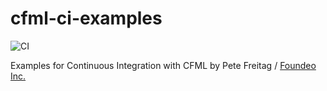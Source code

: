 # cfml-ci-examples

![CI](https://github.com/foundeo/cfml-ci-examples/workflows/CI/badge.svg)

Examples for Continuous Integration with CFML by Pete Freitag / [Foundeo Inc.](https://foundeo.com/)

